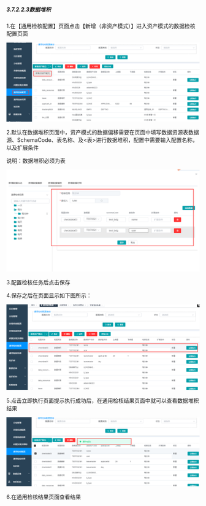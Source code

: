 ##### 3.7.2.2.3数据堆积

 1.在【通用检核配置】页面点击【新增（非资产模式）】进入资产模式的数据检核配置页面

![image-20210426110601605](3.6.2.2.3%E6%95%B0%E6%8D%AE%E5%A0%86%E7%A7%AF.assets/image-20210426110601605.png)

2.默认在数据堆积页面中，资产模式的数据偏移需要在页面中填写数据资源表数据源、SchemaCode、表名称、及<表>进行数据堆积，配置中需要输入配置名称，以及扩展条件

说明：数据堆积必须为表

![image-20210426112628503](3.6.2.2.3%E6%95%B0%E6%8D%AE%E5%A0%86%E7%A7%AF.assets/image-20210426112628503.png)

3.配置检核任务后点击保存

4.保存之后在页面显示如下图所示：

![image-20210426112701821](3.6.2.2.3%E6%95%B0%E6%8D%AE%E5%A0%86%E7%A7%AF.assets/image-20210426112701821.png)

5.点击立即执行页面提示执行成功后，在通用检核结果页面中就可以查看数据堆积结果

![image-20210426112804146](3.6.2.2.3%E6%95%B0%E6%8D%AE%E5%A0%86%E7%A7%AF.assets/image-20210426112804146.png)

6.在通用检核结果页面查看结果